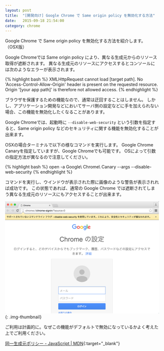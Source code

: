 ```yaml
---
layout: post
title:  "[開発向け] Google Chrome で Same origin policy を無効化する方法"
date:   2015-09-18 21:54:00
category: chrome
---
```


Google Chrome で Same origin policy を無効化する方法を紹介します。
（OSX版）

Google Chromeでは Same origin policy により、異なる生成元からのリソース取得が遮断されます。
異なる生成元のリソースにアクセスするとコンソールには次のようなエラーが表示されます。

{% highlight bash %}
XMLHttpRequest cannot load [target path].
No 'Access-Control-Allow-Origin' header is present on the requested resource.
Origin '[your app path]' is therefore not allowed access.
{% endhighlight %}

ブラウザを保護するための機能なので、通常は迂回することはしません。
しかし、アプリケーション開発などにおいてサーバ側の設定などに手を加えられない場合、この機能を無効化したくなることがあります。

Google Chromeでは、起動時に `--disable-web-security` という引数を指定すると、Same origin policy などのセキュリティに関する機能を無効化することが出来ます。

OSXの場合ターミナルで以下の様なコマンドを実行します。 Google Chrome Canaryを指定していますが、Google Chromeでも可能です。
OSによって引数の指定方法が異なるので注意してください。

{% highlight bash %}
open -a Google\ Chrome\ Canary --args --disable-web-security
{% endhighlight %}

コマンドを実行し、ウインドウが表示された際に画像のような警告が表示されれば成功です。
この状態であれば、通常の Google Chrome では遮断されてしまう異なる生成元のリソースにもアクセスすることが出来ます。

![Picture description](/images/2015/09/chrome.png){: .img-thumbnail}

ご利用は計画的に。なぜこの機能がデフォルトで無効になっているかよく考えた上でご利用ください。

[同一生成元ポリシー - JavaScript \| MDN](https://developer.mozilla.org/ja/docs/Web/JavaScript/Same_origin_policy_for_JavaScript){:target="_blank"}
